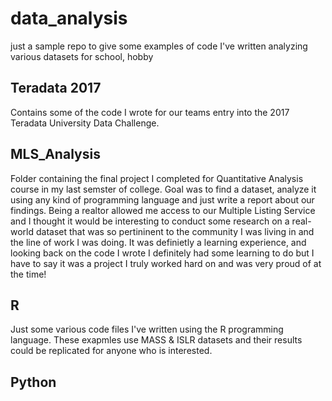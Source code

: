 # data_analysis
just a sample repo to give some examples of code I've written analyzing various datasets for school, hobby

## Teradata 2017
 
Contains some of the code I wrote for our teams entry into the 2017 Teradata University Data Challenge. 
 
 ## MLS_Analysis
Folder containing the final project I completed for Quantitative Analysis course in my last semster of college. Goal was to find a dataset, analyze it using any kind of programming language and just write a report about our findings. Being a realtor allowed me access to our Multiple Listing Service and I thought it would be interesting to conduct some research on a real-world dataset that was so pertininent to the community I was living in and the line of work I was doing. It was definietly a learning experience, and looking back on the code I wrote I definitely had some learning to do but I have to say it was a project I truly worked hard on and was very proud of at the time! 
 
 ## R 
 
 Just some various code files I've written using the R programming language. These exapmles use MASS & ISLR datasets and their results could be replicated for anyone who is interested. 
 
 ## Python
